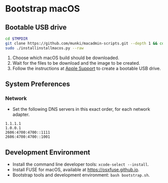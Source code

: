 # Bootstrap macOS

## Bootable USB drive
```sh
cd $TMPDIR
git clone https://github.com/munki/macadmin-scripts.git --depth 1 && cd macadmin-scripts
sudo ./installinstallmacos.py --raw
```

1. Choose which macOS build should be downloaded.
2. Wait for the files to be download and the image to be created.
3. Follow the instructions at [Apple Support][support] to create a
   bootable USB drive.

[support]: https://support.apple.com/en-us/HT201372


## System Preferences

### Network
* Set the following DNS servers in this exact order, for each network adapter.

```
1.1.1.1
1.0.0.1
2606:4700:4700::1111
2606:4700:4700::1001
```

## Development Environment
* Install the command line developer tools: `xcode-select --install`.
* Install FUSE for macOS, available at https://osxfuse.github.io.
* Bootstrap tools and development environment: `bash bootstrap.sh`.

